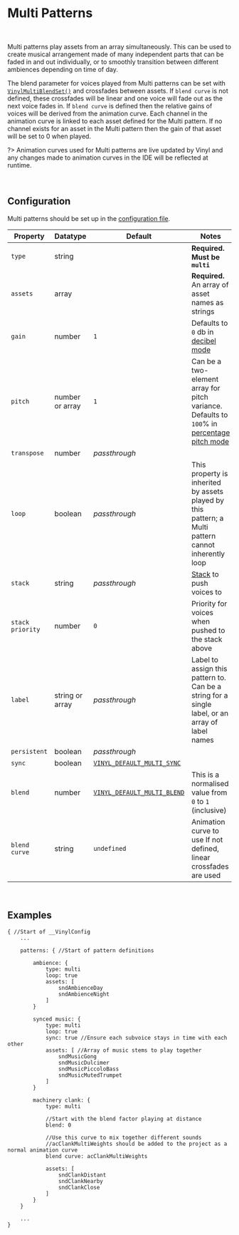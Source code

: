 # Multi Patterns

&nbsp;

Multi patterns play assets from an array simultaneously. This can be used to create musical arrangement made of many independent parts that can be faded in and out individually, or to smoothly transition between different ambiences depending on time of day.

The blend parameter for voices played from Multi patterns can be set with [`VinylMultiBlendSet()`](Multi-Pattern-Functions) and crossfades between assets. If `blend curve` is not defined, these crossfades will be linear and one voice will fade out as the next voice fades in. If `blend curve` is defined then the relative gains of voices will be derived from the animation curve. Each channel in the animation curve is linked to each asset defined for the Multi pattern. If no channel exists for an asset in the Multi pattern then the gain of that asset will be set to 0 when played.

?> Animation curves used for Multi patterns are live updated by Vinyl and any changes made to animation curves in the IDE will be reflected at runtime.

&nbsp;

## Configuration

Multi patterns should be set up in the [configuration file](Config-File).

|Property        |Datatype        |Default                                     |Notes                                                                                                      |
|----------------|----------------|--------------------------------------------|-----------------------------------------------------------------------------------------------------------|
|`type`          |string          |                                            |**Required. Must be `multi`**                                                                              |
|`assets`        |array           |                                            |**Required.** An array of asset names as strings                                                           |
|`gain`          |number          |`1`                                         |Defaults to `0` db in [decibel mode](Config-Macros)                                                        |
|`pitch`         |number or array |`1`                                         |Can be a two-element array for pitch variance. Defaults to `100`% in [percentage pitch mode](Config-Macros)|
|`transpose`     |number          |*passthrough*                               |                                                                                                           |
|`loop`          |boolean         |*passthrough*                               |This property is inherited by assets played by this pattern; a Multi pattern cannot inherently loop        |
|`stack`         |string          |*passthrough*                               |[Stack](Stacks) to push voices to                                                                          |
|`stack priority`|number          |`0`                                         |Priority for voices when pushed to the stack above                                                         |
|`label`         |string or array |*passthrough*                               |Label to assign this pattern to. Can be a string for a single label, or an array of label names            |
|`persistent`    |boolean         |*passthrough*                               |                                                                                                           |
|`sync`          |boolean         |[`VINYL_DEFAULT_MULTI_SYNC`](Config-Macros) |                                                                                                           |
|`blend`         |number          |[`VINYL_DEFAULT_MULTI_BLEND`](Config-Macros)|This is a normalised value from `0` to `1` (inclusive)                                                     |
|`blend curve`   |string          |`undefined`                                 |Animation curve to use If not defined, linear crossfades are used                                          |

&nbsp;

## Examples

```
{ //Start of __VinylConfig
	...
    
	patterns: { //Start of pattern definitions

        ambience: {
        	type: multi
        	loop: true
        	assets: [
                sndAmbienceDay
                sndAmbienceNight
        	]
        }

		synced music: {
			type: multi
			loop: true
			sync: true //Ensure each subvoice stays in time with each other
			assets: [ //Array of music stems to play together
			    sndMusicGong
                sndMusicDulcimer
                sndMusicPiccoloBass
                sndMusicMutedTrumpet
			]
		}

		machinery clank: {
			type: multi

			//Start with the blend factor playing at distance
			blend: 0

			//Use this curve to mix together different sounds
			//acClankMultiWeights should be added to the project as a normal animation curve
			blend curve: acClankMultiWeights

			assets: [
                sndClankDistant
                sndClankNearby
                sndClankClose
			]
		}
	}

	...
}
```

<!-- tabs:end -->